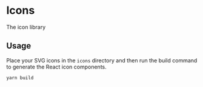 # Icons

The icon library

## Usage

Place your SVG icons in the `icons` directory and then run the build command to generate the React icon components.

```bash
yarn build
```

